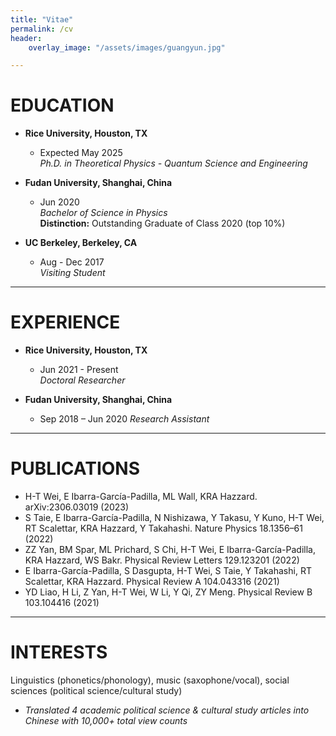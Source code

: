 ```yaml
---
title: "Vitae"
permalink: /cv
header:
    overlay_image: "/assets/images/guangyun.jpg"

---
```


# EDUCATION

- **Rice University, Houston, TX**
  - Expected May 2025  
    _Ph.D. in Theoretical Physics - Quantum Science and Engineering_

- **Fudan University, Shanghai, China**
  - Jun 2020  
    _Bachelor of Science in Physics_  
    **Distinction:** Outstanding Graduate of Class 2020 (top 10%)

- **UC Berkeley, Berkeley, CA**
  - Aug - Dec 2017  
    _Visiting Student_

---

# EXPERIENCE

- **Rice University, Houston, TX**
  - Jun 2021 - Present  
    _Doctoral Researcher_

- **Fudan University, Shanghai, China**
  - Sep 2018 – Jun 2020
    _Research Assistant_

---

# PUBLICATIONS

- H-T Wei, E Ibarra-García-Padilla, ML Wall, KRA Hazzard. arXiv:2306.03019 (2023)
- S Taie, E Ibarra-García-Padilla, N Nishizawa, Y Takasu, Y Kuno, H-T Wei, RT Scalettar, KRA Hazzard, Y Takahashi. Nature Physics 18.1356–61 (2022)
- ZZ Yan, BM Spar, ML Prichard, S Chi, H-T Wei, E Ibarra-García-Padilla, KRA Hazzard, WS Bakr. Physical Review Letters 129.123201 (2022)
- E Ibarra-García-Padilla, S Dasgupta, H-T Wei, S Taie, Y Takahashi, RT Scalettar, KRA Hazzard. Physical Review A 104.043316 (2021)
- YD Liao, H Li, Z Yan, H-T Wei, W Li, Y Qi, ZY Meng. Physical Review B 103.104416 (2021)

---

# INTERESTS

Linguistics (phonetics/phonology), music (saxophone/vocal), social sciences (political science/cultural study)

- _Translated 4 academic political science & cultural study articles into Chinese with 10,000+ total view counts_
